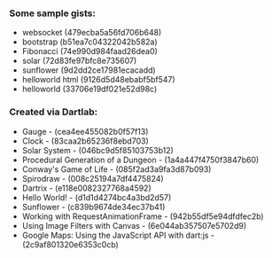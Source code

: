 ### Some sample gists:

- websocket (479ecba5a56fd706b648)
- bootstrap (b51ea7c04322042b582a)
- Fibonacci (74e990d984faad26dea0)
- solar (72d83fe97bfc8e735607)
- sunflower (9d2dd2ce17981ecacadd)
- helloworld html (9126d5d48ebabf5bf547)
- helloworld (33706e19df021e52d98c)

### Created via Dartlab:

- Gauge - (cea4ee455082b0f57f13)
- Clock - (83caa2b65236f8ebd703)
- Solar System - (046bc9d5f85103753b12)
- Procedural Generation of a Dungeon - (1a4a447f4750f3847b60)
- Conway's Game of Life - (085f2ad3a9fa3d87b093)
- Spirodraw - (008c25194a7df4475824)
- Dartrix - (e118e0082327768a4592)
- Hello World! - (d1d1d4274bc4a3bd2d57)
- Sunflower - (c839b9674de34ec37b41)
- Working with RequestAnimationFrame - (942b55df5e94dfdfec2b)
- Using Image Filters with Canvas - (6e044ab357507e5702d9)
- Google Maps: Using the JavaScript API with dart:js - (2c9af801320e6353c0cb)
